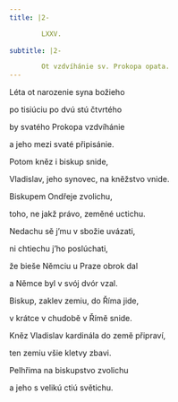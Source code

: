 ```yaml
---
title: |2-

        LXXV.
      
subtitle: |2-

        Ot vzdvíhánie sv. Prokopa opata.
---
```


Léta ot narozenie syna božieho

po tisiúciu po dvú stú čtvrtého

by svatého Prokopa vzdvíhánie

a jeho mezi svaté připisánie.

Potom kněz i biskup snide,

Vladislav, jeho synovec, na kněžstvo vnide.

Biskupem Ondřeje zvolichu,

toho, ne jakž právo, zeměné uctichu.

Nedachu sě j’mu v sbožie uvázati,

ni chtiechu j’ho poslúchati,

že bieše Němciu u Praze obrok dal

a Němce byl v svój dvór vzal.

Biskup, zaklev zemiu, do Říma jide,

v krátce v chudobě v Římě snide.

Kněz Vladislav kardinála do země připraví,

ten zemiu všie kletvy zbavi.

Pelhřima na biskupstvo zvolichu

a jeho s velikú ctiú světichu.
